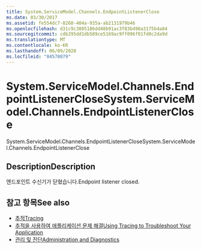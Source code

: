 ```yaml
---
title: System.ServiceModel.Channels.EndpointListenerClose
ms.date: 03/30/2017
ms.assetid: fe554dc7-8260-404a-935a-ab2131979b46
ms.openlocfilehash: d31c9c3805186dd48b91ac3f83b498a3175b4a84
ms.sourcegitcommit: cdb295dd1db589ce5169ac9ff096f01fd0c2da9d
ms.translationtype: MT
ms.contentlocale: ko-KR
ms.lasthandoff: 06/09/2020
ms.locfileid: "84578079"
---
```

# <a name="systemservicemodelchannelsendpointlistenerclose"></a><span data-ttu-id="96978-102">System.ServiceModel.Channels.EndpointListenerClose</span><span class="sxs-lookup"><span data-stu-id="96978-102">System.ServiceModel.Channels.EndpointListenerClose</span></span>
<span data-ttu-id="96978-103">System.ServiceModel.Channels.EndpointListenerClose</span><span class="sxs-lookup"><span data-stu-id="96978-103">System.ServiceModel.Channels.EndpointListenerClose</span></span>  
  
## <a name="description"></a><span data-ttu-id="96978-104">Description</span><span class="sxs-lookup"><span data-stu-id="96978-104">Description</span></span>  
 <span data-ttu-id="96978-105">엔드포인트 수신기가 닫혔습니다.</span><span class="sxs-lookup"><span data-stu-id="96978-105">Endpoint listener closed.</span></span>  
  
## <a name="see-also"></a><span data-ttu-id="96978-106">참고 항목</span><span class="sxs-lookup"><span data-stu-id="96978-106">See also</span></span>

- [<span data-ttu-id="96978-107">추적</span><span class="sxs-lookup"><span data-stu-id="96978-107">Tracing</span></span>](index.md)
- [<span data-ttu-id="96978-108">추적을 사용하여 애플리케이션 문제 해결</span><span class="sxs-lookup"><span data-stu-id="96978-108">Using Tracing to Troubleshoot Your Application</span></span>](using-tracing-to-troubleshoot-your-application.md)
- [<span data-ttu-id="96978-109">관리 및 진단</span><span class="sxs-lookup"><span data-stu-id="96978-109">Administration and Diagnostics</span></span>](../index.md)
